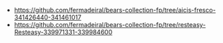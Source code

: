 * https://github.com/fermadeiral/bears-collection-fp/tree/aicis-fresco-341426440-341461017
* https://github.com/fermadeiral/bears-collection-fp/tree/resteasy-Resteasy-339971331-339984600
